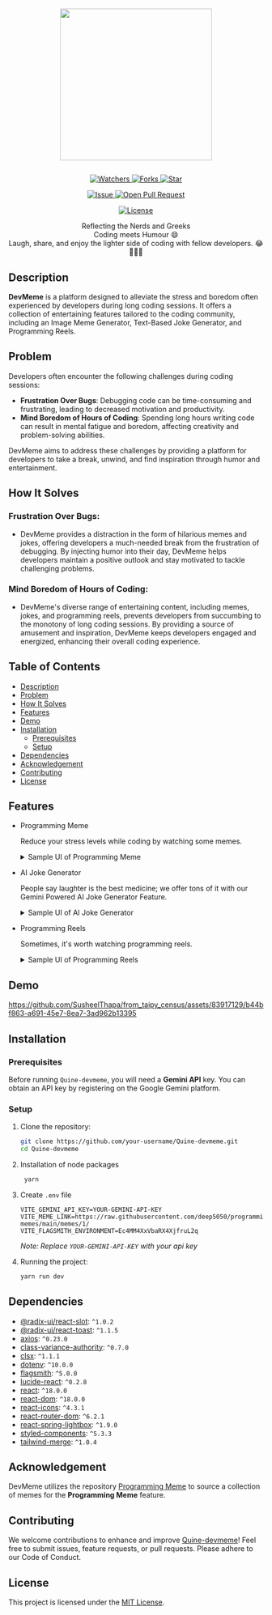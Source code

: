 # <p align="center"><img src="https://github.com/SusheelThapa/Quine-devmeme/assets/83917129/0ed81da3-a960-4665-a45c-513ac5f6eb6f" width=300 /></p>

<p align="center">
    <p align="center">
        <a href="https://github.com/SusheelThapa/Quine-devmeme/" target="blank">
            <img src="https://img.shields.io/github/watchers/SusheelThapa/Quine-devmeme?style=for-the-badge&logo=appveyor" alt="Watchers"/>
        </a>
        <a href="https://github.com/SusheelThapa/Quine-devmeme/fork" target="blank">
            <img src="https://img.shields.io/github/forks/SusheelThapa/Quine-devmeme?style=for-the-badge&logo=appveyor" alt="Forks"/>
        </a>
        <a href="https://github.com/SusheelThapa/Quine-devmeme/stargazers" target="blank">
            <img src="https://img.shields.io/github/stars/SusheelThapa/Quine-devmeme?style=for-the-badge&logo=appveyor" alt="Star"/>
        </a>
    </p>
    <p align="center">
        <a href="https://github.com/SusheelThapa/Quine-devmeme/issues" target="blank">
            <img src="https://img.shields.io/github/issues/SusheelThapa/Quine-devmeme.svg?style=for-the-badge&logo=appveyor" alt="Issue"/>
        </a>
        <a href="https://github.com/SusheelThapa/Quine-devmeme/pulls" target="blank">
            <img src="https://img.shields.io/github/issues-pr/SusheelThapa/Quine-devmeme.svg?style=for-the-badge&logo=appveyor" alt="Open Pull Request"/>
        </a>
    </p>
    <p align="center">
        <a href="https://github.com/SusheelThapa/Quine-devmeme/blob/master/LICENSE" target="blank">
            <img src="https://img.shields.io/github/license/SusheelThapa/Quine-devmeme?style=for-the-badge&logo=appveyor" alt="License" />
        </a>
    </p>
</p>

<p align="center">
   Reflecting the Nerds and Greeks <br/>
   Coding meets Humour 😄 <br>
   Laugh, share, and enjoy the lighter side of coding with fellow developers. 😂👩‍💻🤖
</p>

## Description

**DevMeme** is a platform designed to alleviate the stress and boredom often experienced by developers during long coding sessions. It offers a collection of entertaining features tailored to the coding community, including an Image Meme Generator, Text-Based Joke Generator, and Programming Reels.

## Problem

Developers often encounter the following challenges during coding sessions:

- **Frustration Over Bugs**: Debugging code can be time-consuming and frustrating, leading to decreased motivation and productivity.
- **Mind Boredom of Hours of Coding**: Spending long hours writing code can result in mental fatigue and boredom, affecting creativity and problem-solving abilities.

DevMeme aims to address these challenges by providing a platform for developers to take a break, unwind, and find inspiration through humor and entertainment.

## How It Solves

### Frustration Over Bugs:

- DevMeme provides a distraction in the form of hilarious memes and jokes, offering developers a much-needed break from the frustration of debugging. By injecting humor into their day, DevMeme helps developers maintain a positive outlook and stay motivated to tackle challenging problems.

### Mind Boredom of Hours of Coding:

- DevMeme's diverse range of entertaining content, including memes, jokes, and programming reels, prevents developers from succumbing to the monotony of long coding sessions. By providing a source of amusement and inspiration, DevMeme keeps developers engaged and energized, enhancing their overall coding experience.

## Table of Contents

- [Description](#description)
- [Problem](#problem)
- [How It Solves](#how-it-solves)
- [Features](#features)
- [Demo](#demo)
- [Installation](#installation)
  - [Prerequisites](#prerequisites)
  - [Setup](#setup)
- [Dependencies](#dependencies)
- [Acknowledgement](#acknowledgement)
- [Contributing](#contributing)
- [License](#license)

## Features

- Programming Meme

  Reduce your stress levels while coding by watching some memes.

  <details>
    <summary> Sample UI of Programming Meme</summary>
    <img src="https://github.com/SusheelThapa/Quine-devmeme/assets/83917129/6d5c8dff-1739-4a64-ac91-b4077dda9bc6" width=750/>
    <hr/>
    <img src="https://github.com/SusheelThapa/Quine-devmeme/assets/83917129/0cc1ec73-5405-4e36-b207-860c4f8df649" width=750/>
  </details>

- AI Joke Generator

  People say laughter is the best medicine; we offer tons of it with our Gemini Powered AI Joke Generator Feature.

  <details>
    <summary> Sample UI of AI Joke Generator</summary>
    <img src="https://github.com/SusheelThapa/Quine-devmeme/assets/83917129/950e448c-afe0-4969-8f1c-b2a9eff47991" width=750/>
  </details>

- Programming Reels

  Sometimes, it's worth watching programming reels.
  <details>
    <summary> Sample UI of Programming Reels</summary>
    <img src="https://github.com/SusheelThapa/Quine-devmeme/assets/83917129/cfded23b-b2a1-40bd-ae18-04a07a76f684" width=750/>
  </details>

## Demo

https://github.com/SusheelThapa/from_taipy_census/assets/83917129/b44bf863-a691-45e7-8ea7-3ad962b13395

## Installation

### Prerequisites

Before running `Quine-devmeme`, you will need a **Gemini API** key. You can obtain an API key by registering on the Google Gemini platform.

### Setup

1. Clone the repository:

   ```bash
   git clone https://github.com/your-username/Quine-devmeme.git
   cd Quine-devmeme
   ```

2. Installation of node packages

   ```bash
    yarn
   ```

3. Create `.env` file

   ```env
   VITE_GEMINI_API_KEY=YOUR-GEMINI-API-KEY
   VITE_MEME_LINK=https://raw.githubusercontent.com/deep5050/programming-memes/main/memes/1/
   VITE_FLAGSMITH_ENVIRONMENT=Ec4MM4XxVbaRX4XjfruL2q
   ```

   _Note: Replace `YOUR-GEMINI-API-KEY` with your api key_

4. Running the project:

   ```bash
   yarn run dev
   ```

## Dependencies

- [@radix-ui/react-slot](https://www.npmjs.com/package/@radix-ui/react-slot): `^1.0.2`
- [@radix-ui/react-toast](https://www.npmjs.com/package/@radix-ui/react-toast): `^1.1.5`
- [axios](https://www.npmjs.com/package/axios): `^0.23.0`
- [class-variance-authority](https://www.npmjs.com/package/class-variance-authority): `^0.7.0`
- [clsx](https://www.npmjs.com/package/clsx): `^1.1.1`
- [dotenv](https://www.npmjs.com/package/dotenv): `^10.0.0`
- [flagsmith](https://www.npmjs.com/package/flagsmith): `^5.0.0`
- [lucide-react](https://www.npmjs.com/package/lucide-react): `^0.2.8`
- [react](https://www.npmjs.com/package/react): `^18.0.0`
- [react-dom](https://www.npmjs.com/package/react-dom): `^18.0.0`
- [react-icons](https://www.npmjs.com/package/react-icons): `^4.3.1`
- [react-router-dom](https://www.npmjs.com/package/react-router-dom): `^6.2.1`
- [react-spring-lightbox](https://www.npmjs.com/package/react-spring-lightbox): `^1.9.0`
- [styled-components](https://www.npmjs.com/package/styled-components): `^5.3.3`
- [tailwind-merge](https://www.npmjs.com/package/tailwind-merge): `^1.0.4`

## Acknowledgement

DevMeme utilizes the repository [Programming Meme](https://github.com/deep5050/programming-memes)
to source a collection of memes for the **Programming Meme** feature.

## Contributing

We welcome contributions to enhance and improve [Quine-devmeme](CONTRIBUTING.md)! Feel free to submit issues, feature requests, or pull requests. Please adhere to our Code of Conduct.

## License

This project is licensed under the [MIT License](/LICENSE).
